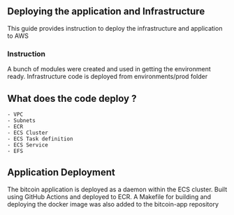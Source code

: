 ## Deploying the application and Infrastructure

This guide provides instruction to deploy the infrastructure and application to AWS


### Instruction

A bunch of modules were created and used in getting the environment ready.
Infrastructure code is deployed from environments/prod folder

## What does the code deploy ?

    - VPC
    - Subnets
    - ECR
    - ECS Cluster
    - ECS Task definition
    - ECS Service
    - EFS

## Application Deployment

The bitcoin application is deployed as a daemon within the ECS cluster. Built using GitHub Actions and deployed to ECR. 
A Makefile for building and deploying the docker image was also added to the bitcoin-app repository